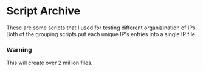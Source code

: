 # Script Archive
These are some scripts that I used for testing different organizination of IPs.
Both of the grouping scripts put each unique IP's entries into a single IP file.

### Warning
This will create over 2 million files.
